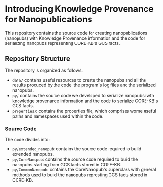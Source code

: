 
# Introducing Knowledge Provenance for Nanopublications

This repository contains the source code for creating nanopublications (nanopubs) with Knowledge Provenance information and the code for serializing nanopubs representing CORE-KB's GCS facts.

## Repository Structure
The repository is organized as follows.
- `data/` contains useful resources to create the nanopubs and all the results produced by the code: the program's log files and the serialized nanopubs. 
- `py/` contains the source code we developed to serialize nanopubs iwth knowledge provenance information and the code to serialize CORE-KB's GCS facts.
- `properties/`: contains the properties file, which comprises wome useful paths and namespaces used within the code.

### Source Code
The code divides into:
- `py/extended_nanopub`: contains the source code required to build extended nanopubs.
- `py/CoreNanopub`: contains the source code required to build the nanopubs starting from GCS facts stored in CORE-KB.
- `py/CommonNanopub`: contains the CoreNanopub's superclass with general methods used to build the nanopubs represting GCS facts stored in CORE-KB.